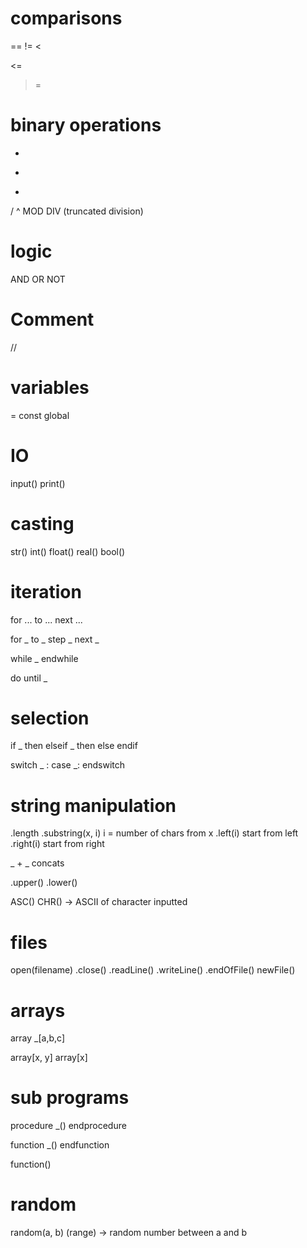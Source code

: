 # comparisons
==
!=
<
>
<=
>=

# binary operations
+
-
*
/
^
MOD
DIV (truncated division)

# logic
AND
OR
NOT

# Comment
//

# variables

=
const
global

# IO
input()
print()

# casting
str()
int()
float()
real()
bool()

# iteration
for ... to ...
next ...

for _ to _ step _
next _

while _
endwhile

do
until _

# selection
if _ then
elseif _ then
else
endif

switch _ :
case _:
endswitch

# string manipulation
.length
.substring(x, i) i = number of chars from x
.left(i) start from left
.right(i) start from right

_ + _ concats

.upper()
.lower()

ASC()
CHR() -> ASCII of character inputted

# files
open(filename)
.close()
.readLine()
.writeLine()
.endOfFile()
newFile()

# arrays
array _[a,b,c]

array[x, y] 
array[x]

# sub programs
procedure _()
endprocedure

function _()
endfunction

function()

# random
random(a, b) (range) -> random number between a and b
